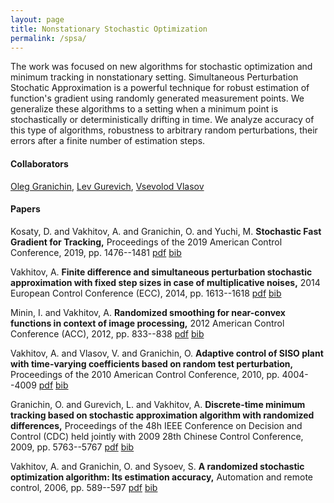 ```yaml
---
layout: page
title: Nonstationary Stochastic Optimization 
permalink: /spsa/
---
```


<style type="text/css">
.image-left {
  display: block;
  margin-left: auto;
  margin-right: auto;
  width: 200px;
  float: left;
}
</style>

<!---[My helpful screenshot](/assets/so.png){: .image-left }--> 


The work was focused on new algorithms for stochastic optimization and
minimum tracking in nonstationary setting. 
Simultaneous Perturbation Stochatic Approximation is a powerful technique 
for robust estimation of function's gradient using randomly generated measurement points.
We generalize these algorithms to a setting when a minimum point is stochastically 
or deterministically drifting in time. We analyze accuracy of this type of algorithms, robustness to arbitrary random perturbations, 
their errors after a finite number of estimation steps.    

#### Collaborators
[Oleg Granichin](https://math.spbu.ru/user/gran/oleg_granichin.html), 
[Lev Gurevich](), 
[Vsevolod Vlasov]() 

#### Papers

Kosaty, D. and Vakhitov, A. and Granichin, O. and Yuchi, M. **Stochastic Fast Gradient for Tracking,**  Proceedings of the 2019 American Control Conference, 2019,  pp. 1476--1481  [pdf]({{site.url}}/scripts/publications/files/kosaty2019.pdf)  [bib]({{site.url}}/scripts/publications/bib/kosaty2019.bib)

Vakhitov, A. **Finite difference and simultaneous perturbation stochastic approximation with fixed step sizes in case of multiplicative noises,**  2014 European Control Conference (ECC), 2014,  pp. 1613--1618  [pdf]({{site.url}}/scripts/publications/files/vakhitov2014.pdf)  [bib]({{site.url}}/scripts/publications/bib/vakhitov2014finite.bib)

Minin, I. and Vakhitov, A. **Randomized smoothing for near-convex functions in context of image processing,**  2012 American Control Conference (ACC), 2012,  pp. 833--838  [pdf]({{site.url}}/scripts/publications/files/vakhitov-acc-2012.pdf)  [bib]({{site.url}}/scripts/publications/bib/minin2012randomized.bib)

Vakhitov, A. and Vlasov, V. and Granichin, O. **Adaptive control of SISO plant with time-varying coefficients based on random test perturbation,**  Proceedings of the 2010 American Control Conference, 2010,  pp. 4004--4009  [pdf]({{site.url}}/scripts/publications/files/siso2010.pdf)  [bib]({{site.url}}/scripts/publications/bib/vakhitov2010adaptive.bib)

Granichin, O. and Gurevich, L. and Vakhitov, A. **Discrete-time minimum tracking based on stochastic approximation algorithm with randomized differences,**  Proceedings of the 48h IEEE Conference on Decision and Control (CDC) held jointly with 2009 28th Chinese Control Conference, 2009,  pp. 5763--5767  [pdf]({{site.url}}/scripts/publications/files/cdc2009.pdf)  [bib]({{site.url}}/scripts/publications/bib/granichin2009discrete.bib)

Vakhitov, A. and Granichin, O. and Sysoev, S. **A randomized stochastic optimization algorithm: Its estimation accuracy,**  Automation and remote control, 2006,  pp. 589--597  [pdf]({{site.url}}/scripts/publications/files/vakhitov2006.pdf)  [bib]({{site.url}}/scripts/publications/bib/vakhitov2006randomized.bib)
